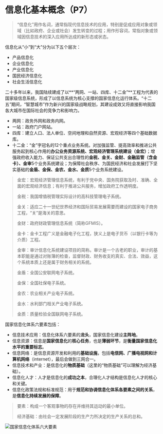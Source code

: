 # 信息化基本概念（P7）

> “信息化”用作名词，通常指现代信息技术的应用，特别是促成应用对象或领域（比如政府、企业或社会）发生转变的过程；用作形容词，常指对象或领域因信息技术的深入应用所达成的新形态或状态。

信息化从“小”到“大”分为以下五个层次：

* 产品信息化
* 企业信息化
* 产业信息化
* 国民经济信息化
* 社会生活信息化

二十多年以来，我国陆续建成了以**“两网、一站、四库、十二金”**工程为代表的国家级信息系统，形成了以信息系统为核心支撑的国家信息化运行体系。“十二五”期间，“智慧城市”作为新兴的国家级战略规划，其建设成效又将直接影响我国各大城市在国际社会的竞争力和影响力。

* 两网：政务外网和政务内网。
* 一站：政府门户网站。
* 四库：建立人口、法人单位、空间地理和自然资源、宏观经济等四个基础数据库。
* 十二金：“金”字冠名的12个重点业务系统。对加强监管、提高效率和推进公共服务起到核心作用的**办公业务资源系统、宏观经济管理系统建设（金宏）**；增强政府收入能力、保证公共支出合理性的**金税、金关、金财、金融监管（含金卡）、金审**5个业务系统建设；为保障社会秩序、为国民经济和社会发展打下坚实基础的**金盾、金保、金农、金水、金质**5个业务系统建设。

> 金宏：宏观经济管理信息系统，有利于党中央、国务院获取及时、准确、全面的宏观经济信息；有利于推进公共服务，增加政府工作透明度。
>
> 金税：我国增值税管理实际设计的高科技管理电子系统。
>
> 金关：适应二十一世纪世界经济和国际贸易发展需要而建设的国家电子商务工程，“关”是海关的意思。
>
> 金财：政府财政管理信息系统（简称GFMIS）。
>
> 金卡：金卡工程广义是金融电子化工程，狭义上是电子货币（以银行卡等为介质）工程。
>
> 金审：审计信息化系统建设项目的简称。审计是一个古老的职业，审计的基本职能是通过对账簿的检查，监督财政、财务收支的真实、合法、效益，这个系统本质上还是属于财务相关的系统。
>
> 金盾：全国公安联网电子系统。
>
> 金保：全国社保电子系统。
>
> 金农：农业相关产业电子系统。
>
> 金水：水利部门相关产业电子系统。
>
> 金质：质量检验全国联网电子系统。

国家信息化体系六要素包括：

* 信息技术应用：信息化体系六要素的**龙头**，国家信息化建设**主阵地**。
* 信息资源：信息是**国家信息化**的**核心任务**，也是**薄弱环节**，是**衡量国家信息化水平的重要标志**。
* 信息网络：是信息资源开发和利用的**基础设施**，包括**电信网、广播电视网和计算机网络**（internet），最后会做到三网合一。
* 信息技术和产业：是信息化的**物质基础**（这里的“物质基础”可以理解为经济基础）。
* 信息化人才：人才是信息化的**成功之本**，合理化人才结构是信息化人才的核心和关键。
* 信息化政策法规和标准规范：用于**规范和协调信息化体系各要素之间的关系**，是**信息化持续发展的保障**。

> 要素：构成一个客观事物的存在并维持其运动的最小单位。
>
> 经济基础：由社会一定发展阶段的生产力所决定的生产关系的总和。

![国家信息化体系六大要素](https://tva1.sinaimg.cn/large/006tNbRwgy1g9fvjbqzzuj30o30cgjsc.jpg)

